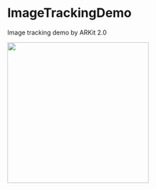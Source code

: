 # ImageTrackingDemo
Image tracking demo by ARKit 2.0

<img src="https://github.com/kane-liu/ImageTrackingDemo/blob/master/ImageTrackingDemo/demo.gif" width="320px">
